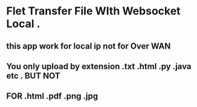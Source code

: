 # Flet Transfer File WIth Websocket Local .

## this app work for local ip not for Over WAN

## You only upload by extension .txt .html .py .java etc . BUT NOT
## FOR .html .pdf .png .jpg 
